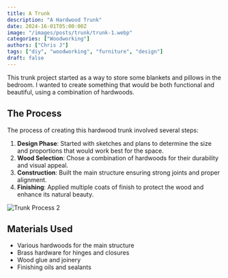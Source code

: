 ```yaml
---
title: A Trunk
description: "A Hardwood Trunk"
date: 2024-16-01T05:00:00Z
image: "/images/posts/trunk/trunk-1.webp"
categories: ["Woodworking"]
authors: ["Chris J"]
tags: ["diy", "woodworking", "furniture", "design"]
draft: false
---
```


This trunk project started as a way to store some blankets and pillows in the bedroom. I wanted to create something that would be both functional and beautiful, using a combination of hardwoods.

## The Process

The process of creating this hardwood trunk involved several steps:

1. **Design Phase**: Started with sketches and plans to determine the size and proportions that would work best for the space.
2. **Wood Selection**: Chose a combination of hardwoods for their durability and visual appeal.
3. **Construction**: Built the main structure ensuring strong joints and proper alignment.
4. **Finishing**: Applied multiple coats of finish to protect the wood and enhance its natural beauty.

![Trunk Process 2](/images/posts/trunk/trunk-2.webp)

<!-- ![Trunk Process 3](/images/posts/trunk/trunk-3.webp)

![Trunk Process 4](/images/posts/trunk/trunk-4.webp)

![Trunk Process 5](/images/posts/trunk/trunk-5.webp)

![Trunk Process 6](/images/posts/trunk/trunk-6.webp) -->

## Materials Used

- Various hardwoods for the main structure
- Brass hardware for hinges and closures
- Wood glue and joinery
- Finishing oils and sealants
